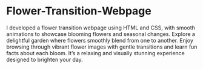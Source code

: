 # Flower-Transition-Webpage
I developed a flower transition webpage using HTML and CSS, with smooth animations to showcase blooming flowers and seasonal changes.
Explore a delightful garden where flowers smoothly blend from one to another. Enjoy browsing through vibrant flower images with gentle transitions and learn fun facts about each bloom. It’s a relaxing and visually stunning experience designed to brighten your day.

